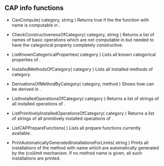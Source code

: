## CAP info functions

* CanCompute( category, string )
  Returns true if the the function with name <string> is computable in <category>.

* CheckConstructivenessOfCategory( category, string )
  Returns a list of names of basic operations which are not computable in <category> but
  needed to have the categorical property <string> completely constructive.

* ListKnownCategoricalProperties( category )
  Lists all known categorical properties of <category>.

* InstalledMethodsOfCategory( category )
  Lists all installed methods of category.

* DerivationsOfMethodByCategory( category, method )
  Shows how <method> can be derived in <category>.

* ListInstalledOperationsOfCategory( category )
  Returns a list of strings of all installed operations of <category>.

* ListPrimitivelyInstalledOperationsOfCategory( category )
  Returns a list of strings of all primitively installed operations of <category>.

* ListCAPPrepareFunctions( )
  Lists all prepare functions currently available.

* PrintAutomaticallyGeneratedInstallationsForLimits( string )
  Prints all installations of the method with name <string> which are automatically generated
  by the (co)limit mechanism. If no method name is given, all such installations are printed.
